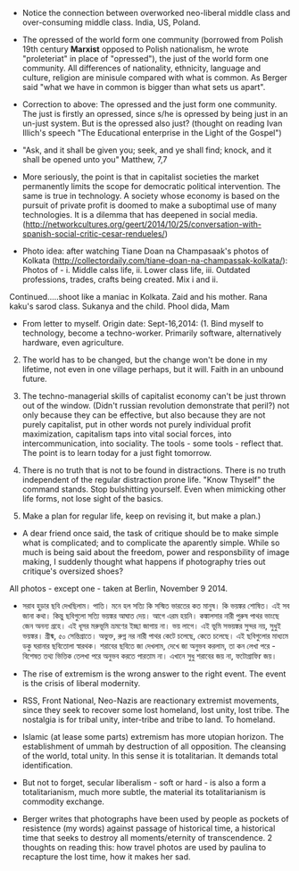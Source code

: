 + Notice the connection between overworked neo-liberal middle class and over-consuming middle class. India, US, Poland.

+ The opressed of the world form one community (borrowed from Polish 19th century **Marxist** opposed to Polish nationalism, he wrote "proleteriat" in place of "opressed"), the just of the world form one community. All differences of nationality, ethnicity, language and culture, religion are minisule compared with what is common. As Berger said "what we have in common is bigger than what sets us apart".

+ Correction to above: The opressed and the just form one community. The just is firstly an opressed, since s/he is opressed by being just in an un-just system. But is the opressed also just? (thought on reading Ivan Illich's speech "The Educational enterprise in the Light of the Gospel")

+ "Ask, and it shall be given you; seek, and ye shall find; knock, and it shall be opened unto you" Matthew, 7,7

+ More seriously, the point is that in capitalist societies the market permanently limits the scope for democratic political intervention. The same is true in technology. A society whose economy is based on the pursuit of private profit is doomed to make a suboptimal use of many technologies. It is a dilemma that has deepened in social media. (http://networkcultures.org/geert/2014/10/25/conversation-with-spanish-social-critic-cesar-rendueles/)

+ Photo idea: after watching Tiane Doan na Champasaak's photos of Kolkata (http://collectordaily.com/tiane-doan-na-champassak-kolkata/): Photos of - i. Middle calss life, ii. Lower class life, iii. Outdated professions, trades, crafts being created. Mix i and ii.

Continued.....shoot like a maniac in Kolkata. Zaid and his mother. Rana kaku's sarod class. Sukanya and the child. Phool dida, Mam

+ From letter to myself. Origin date: Sept-16,2014: (1. Bind myself to technology, become a techno-worker. Primarily software, alternatively hardware, even agriculture.

2. The world has to be changed, but the change won't be done in my lifetime, not even in one village perhaps, but it will. Faith in an unbound future.

3. The techno-managerial skills of capitalist economy can't be just thrown out of the window. (Didn't russian revolution demonstrate that peril?) not only because they can be effective, but also because they are not purely capitalist, put in other words not purely individual profit maximization, capitalism taps into vital social forces, into intercommunication, into sociality. The tools - some tools - reflect that. 
The point is to learn today for a just fight tomorrow.

4. There is no truth that is not to be found in distractions. There is no truth independent of the regular distraction prone life. "Know Thyself" the command stands. Stop bulshitting yourself. Even when mimicking other life forms, not lose sight of the basics.  

5. Make a plan for regular life, keep on revising it, but make a plan.)

+ A dear friend once said, the task of critique should be to make simple what is complicated; and to complicate the aparently simple. 
While so much is being said about the freedom, power and responsbility of image making, I suddenly thought what happens if photography tries out critique's oversized shoes? 

All photos - except one - taken at Berlin, November 9 2014.

+ সরাব হুড়ার ছবি দেখছিলাম। পাতি। মনে হল সত্যি কি সস্মিত ভারতের কত মানুষ। কি ভয়ঙ্কর শোষিত। এই সব জানা কথা। কিন্তু ছবিগুলো সত্যি ভয়ঙ্কর আঘাত দেয়। আগে এরম হয়নি। কঙ্কালসার নারী পুরুষ পাথর ভাংছে জেন অনন্য গ্রহে। এই ধূসর মরুভূমি ভ্রমণের ইচ্ছা জাগায় না। ভয় লাগে। এই ভূমি সভয়ঙ্কর সুন্দর নয়, সুধুই ভয়ঙ্কর। গ্রীষ্ম, ৫০ সেন্তিগ্রাতে। অভুক্ত, রুগ্ন নর নারী পাথর কেটে চলেছে, কেতে চলেছে। এই ছবিগুলোর মাধ্যমে ডকু ঘরানার ছবিতোলা স্বারথক। শরাবের ছবিতে জা দেখলাম, দেখে জা অনুভব করলাম, তা কন লেখা পরে - বিশেষত তথ্য ভিত্তিক তেলখা পরে অনুভব করতে পারতাম না। এখানে সুধু শরাবের জয় না, ফটোগ্রাফিr জয়। 

+ The rise of extremism is the wrong answer to the right event. The event is the crisis of liberal modernity. 

+ RSS, Front National, Neo-Nazis are reactionary extremist movements, since they seek to recover some lost homeland, lost unity, lost tribe. The nostalgia is for tribal unity, inter-tribe and tribe to land. To homeland.

+ Islamic (at lease some parts) extremism has more utopian horizon. The establishment of ummah by destruction of all opposition. The cleansing of the world, total unity. In this sense it is totalitarian. It demands total identification.

+ But not to forget, secular liberalism - soft or hard - is also a form a totalitarianism, much more subtle, the material its totalitarianism is commodity exchange. 

+ Berger writes that photographs have been used by people as pockets of resistence (my words) against passage of historical time, a historical time that seeks to destroy all moments/eternity of transcendence. 
2 thoughts on reading this: how travel photos are used by paulina to recapture the lost time, how it makes her sad.




 

